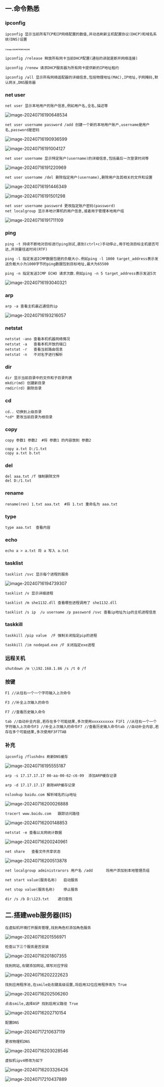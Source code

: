 ## 一.命令熟悉

### ipconfig

```
ipconfig 显示当前所有TCP和IP网络配置的数值,并动态刷新主机配置协议(DHCP)和域名系统(DNS)设置
```

### <img src=".\assets\image-20240716185342280.png" alt="image-20240716185342280" style="zoom: 33%;" />

```
ipconfig /release 释放所有网卡当前DHCP配置(通俗的讲就是断开网络连接)
```

```
ipconfig /renew 请求DHCP服务器为所有网卡提供新的IP地址租约

ipconfig /all 显示所有网络适配器的详细信息,包括物理地址(MAC),IP地址,子网掩码,默认网关,DNS服务器
```

### net user

```
net user 显示本地用户的账户信息,例如用户名,全名,描述等
```

![image-20240716190648534](assets/image-20240716190648534.png)

```
net user username password /add 创建一个新的本地用户账户,username是用户名,password是密码
```

![image-20240716190936599](assets/image-20240716190936599.png)

![image-20240716191004127](assets/image-20240716191004127.png)

```
net user username 显示特定账户(username)的详细信息,包括最后一次登录时间等
```

![image-20240716191220969](assets/image-20240716191220969.png)

```
net user username /del 删除指定用户(username),删除用户及其相关的文件和设置
```

![image-20240716191446349](assets/image-20240716191446349.png)

![image-20240716191501298](assets/image-20240716191501298.png)

```
net user username password 更改指定账户密码(password)
net localgroup 显示本地计算机的用户信息,或者用于管理本地用户组
```

![image-20240716191711109](assets/image-20240716191711109.png)

### ping

```
ping -t 持续不断地对目标进行ping测试,直到(ctrl+c)手动停止,用于检测目标主机是否可达,并测量往返时间(RTF)

ping -l 指定发送ICMP数据包是的负载大小.例如ping -l 1000 target_address表示发送负载大小为1000字节的ping数据包到目标地址,最大为65500

ping -n 指定发送ICMP ECHO 请求次数.例如ping -n 5 target_address表示发送5次
```

![image-20240716193040321](assets/image-20240716193040321.png)

### arp

```
arp -a 查看主机最近通信的ip
```

![image-20240716193216057](assets/image-20240716193216057.png)

### netstat

```
netstat -ano 查看本机机器网络情况
netstat -a   查看本机开放的端口
netstat -r	 查看当前路由信息
netstat -n	 不对名字进行解析
```

### dir

```
dir 显示当前目录中的文件和子目录列表
mkdir(md) 创建新目录
rmdir(rd) 删除目录
```

### cd

```
cd.. 切换到上级目录
*cd* 更改当前目录为根目录
```

### copy

```
copy 参数1 参数2  #将 参数1 的内容放到 参数2

copy a.txt D:/1.txt
copy a.txt b.txt
```

### del

```
del aaa.txt /f 强制删除文件
del D:/1.txt
```

### rename

```
rename(ren) 1.txt aaa.txt  #将 1.txt 重命名为 aaa.txt
```

### type

```
type aaa.txt  查看内容
```

### echo

```
echo a > a.txt 将 a 写入 a.txt
```

### tasklist

```
tasklist /svc 显示每个进程的服务
```

![image-20240716194739307](assets/image-20240716194739307.png)

```
tasklist /v 显示详细进程

tasklist /m she1132.dll 查看哪些进程调用了 she1132.dll

tasklist /s ip  /u username /p password /svc 查看ip地址为ip的主机进程信息
```

### taskkill

```
taskkill /pip value  /F 强制关闭指定pip的进程

taskkill /im nodepad.exe /F 关闭指定exe进程
```

### 远程关机

```
shutdown /m \\192.168.1.86 /s /t 0 /f
```

### 按键

```
F1 //从往右一个一个字符输入上次命令

F3 //补全上次输入的命令

F7 //查看历史输入命令

tab //自动补全内容,若存在多个可能结果,多次使用xxxxxxxxxx F1F1 //从往右一个一个字符输入上次命令F3 //补全上次输入的命令F7 //查看历史输入命令tab //自动补全内容,若存在多个可能结果,多次使用F3F7TAB
```

### 补充

```
ipconfig /flushdns 刷新DNS缓存
```

![image-20240716195555187](assets/image-20240716195555187.png)

```
arp -s 17.17.17.17 00-aa-00-62-c6-09  添加ARP缓存记录

arp -d 17.17.17.17 删除ARP缓存记录

nslookup baidu.com 解析域名的ip地址
```

![image-20240716200026888](assets/image-20240716200026888.png)

```
tracert www.baidu.com 	跟踪访问路径
```

![image-20240716200148853](assets/image-20240716200148853.png)

```
netstat -e 查看以太网统计数据
```

![image-20240716200240961](assets/image-20240716200240961.png)

```
net share 	查看文件共享状态
```

![image-20240716200513878](assets/image-20240716200513878.png)

```
net localgroup administrarors 用户名 /add 		将用户添加到本地管理员组

net start value(服务名称) 	启动服务

net stop value(服务名称) 	停止服务

dir /s /b D:\123.txt	递归查找
```







## 二.搭建web服务器(IIS)

```
在虚拟机环境打开服务管理,找到角色栏添加角色服务
```

![image-20240716201556971](assets/image-20240716201556971.png)

```
检查以下三个服务是否安装
```

![image-20240716201807355](assets/image-20240716201807355.png)

```
找到网站,右键添加网站,填写对应字段
```

![image-20240716202222623](assets/image-20240716202222623.png)

```
找到应用程序池,在smile处右键高级设置,将启用32位应用程序改为 True
```

![image-20240716202506260](assets/image-20240716202506260.png)

```
点击smile,选择ASP 找到启用父路径 True
```

![image-20240716202710154](assets/image-20240716202710154.png)

```
配置DNS
```

![image-20240717210637119](assets/image-20240717210637119.png)

```
更改物理机DNS
```

![image-20240716203028546](assets/image-20240716203028546.png)

```
虚拟机ipv4修改为如下
```

![image-20240716203326426](assets/image-20240716203326426.png)

![image-20240717210437889](assets/image-20240717210437889.png)
